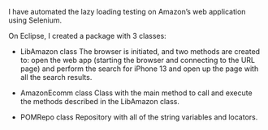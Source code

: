 I have automated the lazy loading testing on Amazon’s web application using Selenium.

On Eclipse, I created a package with 3 classes:
- LibAmazon class
The browser is initiated, and two methods are created to: open the web app (starting the browser and connecting to the URL page) and perform the search for iPhone 13 and open up the page with all the search results.

- AmazonEcomm class
Class with the main method to call and execute the methods described in the LibAmazon class.

- POMRepo class
Repository with all of the string variables and locators.
